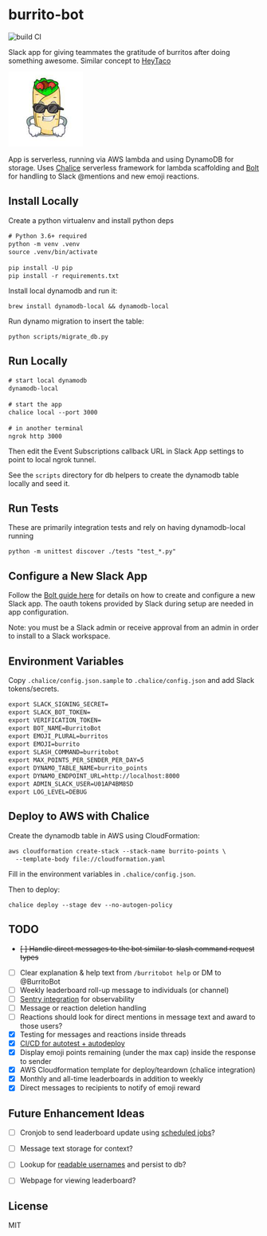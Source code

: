 # burrito-bot
![build CI](https://github.com/alexanderscott/burrito-bot/actions/workflows/ci.yml/badge.svg)

Slack app for giving teammates the gratitude of burritos after doing something awesome.
Similar concept to [HeyTaco](https://www.heytaco.chat/)

![BurritoBot](assets/img/burrito-150x.png)

App is serverless, running via AWS lambda and using DynamoDB for storage.
Uses [Chalice](https://aws.github.io/chalice/index) serverless framework for lambda scaffolding and
[Bolt](https://slack.dev/bolt-python/concepts) for handling to Slack @mentions and new emoji reactions.



## Install Locally
Create a python virtualenv and install python deps
```shell
# Python 3.6+ required
python -m venv .venv
source .venv/bin/activate

pip install -U pip
pip install -r requirements.txt
```

Install local dynamodb and run it:
```shell
brew install dynamodb-local && dynamodb-local
```

Run dynamo migration to insert the table:
```shell
python scripts/migrate_db.py
```


## Run Locally
```shell
# start local dynamodb
dynamodb-local

# start the app
chalice local --port 3000

# in another terminal
ngrok http 3000
```

Then edit the Event Subscriptions callback URL in Slack App settings to point to local ngrok tunnel.

See the `scripts` directory for db helpers to create the dynamodb table locally and seed it.


## Run Tests
These are primarily integration tests and rely on having dynamodb-local running
```shell
python -m unittest discover ./tests "test_*.py"
```




## Configure a New Slack App
Follow the [Bolt guide here](https://slack.dev/bolt-python/tutorial/getting-started) for details on how to create and configure a new
Slack app. The oauth tokens provided by Slack during setup are needed in app configuration.

Note: you must be a Slack admin or receive approval from an admin in order to install to a Slack workspace.


## Environment Variables
Copy `.chalice/config.json.sample` to `.chalice/config.json` and add Slack tokens/secrets.

```
export SLACK_SIGNING_SECRET=
export SLACK_BOT_TOKEN=
export VERIFICATION_TOKEN=
export BOT_NAME=BurritoBot
export EMOJI_PLURAL=burritos
export EMOJI=burrito
export SLASH_COMMAND=burritobot
export MAX_POINTS_PER_SENDER_PER_DAY=5
export DYNAMO_TABLE_NAME=burrito_points
export DYNAMO_ENDPOINT_URL=http://localhost:8000
export ADMIN_SLACK_USER=U01AP4BM8SD
export LOG_LEVEL=DEBUG
```



## Deploy to AWS with Chalice
Create the dynamodb table in AWS using CloudFormation:
```shell
aws cloudformation create-stack --stack-name burrito-points \
  --template-body file://cloudformation.yaml
```

Fill in the environment variables in `.chalice/config.json`.

Then to deploy:
```
chalice deploy --stage dev --no-autogen-policy
```



## TODO
- ~~[ ] Handle direct messages to the bot similar to slash command request types~~
- [ ] Clear explanation & help text from `/burritobot help` or DM to @BurritoBot
- [ ] Weekly leaderboard roll-up message to individuals (or channel)
- [ ] [Sentry integration](https://docs.sentry.io/platforms/python/guides/chalice/) for observability
- [ ] Message or reaction deletion handling
- [ ] Reactions should look for direct mentions in message text and award to those users?
- [x] Testing for messages and reactions inside threads
- [x] [CI/CD for autotest + autodeploy](https://aws.github.io/chalice/topics/cd.html)
- [x] Display emoji points remaining (under the max cap) inside the response to sender
- [x] AWS Cloudformation template for deploy/teardown (chalice integration)
- [x] Monthly and all-time leaderboards in addition to weekly
- [x] Direct messages to recipients to notify of emoji reward

## Future Enhancement Ideas
- [ ] Cronjob to send leaderboard update using [scheduled jobs](https://aws.github.io/chalice/api.html#Cron)?
- [ ] Message text storage for context?
- [ ] Lookup for [readable usernames](https://api.slack.com/methods/users.identity) and persist to db?
- [ ] Webpage for viewing leaderboard?


## License
MIT
